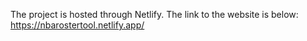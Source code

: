 The project is hosted through Netlify. The link to the website is below:
https://nbarostertool.netlify.app/
